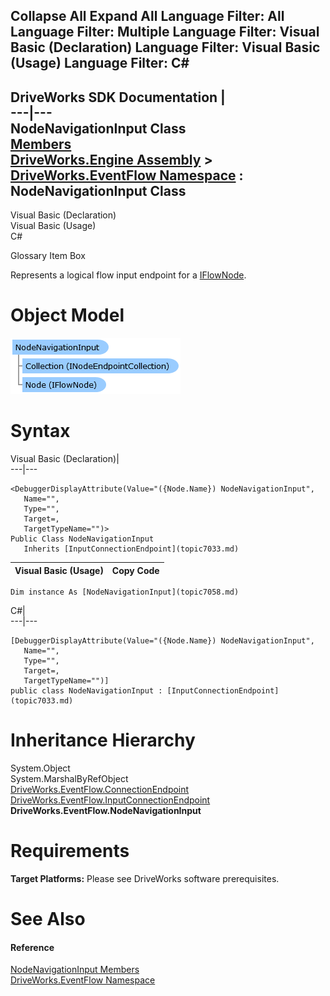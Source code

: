 Collapse All Expand All Language Filter: All  Language Filter: Multiple  Language Filter: Visual Basic (Declaration) Language Filter: Visual Basic (Usage) Language Filter: C#  
---  
DriveWorks SDK Documentation  |   
---|---  
NodeNavigationInput Class   
[Members](topic7059.md)   
[DriveWorks.Engine Assembly](topic2156.md) > [DriveWorks.EventFlow Namespace](topic6871.md) : NodeNavigationInput Class  
---  
  
Visual Basic (Declaration)    
Visual Basic (Usage)    
C# 

Glossary Item Box

Represents a logical flow input endpoint for a [IFlowNode](topic6873.md). 

# Object Model

![](dotnetdiagramimages/image376.png)

# Syntax

Visual Basic (Declaration)|   
---|---  
      
    
    <DebuggerDisplayAttribute(Value="({Node.Name}) NodeNavigationInput", 
       Name="", 
       Type="", 
       Target=, 
       TargetTypeName="")>
    Public Class NodeNavigationInput 
       Inherits [InputConnectionEndpoint](topic7033.md)  
  
Visual Basic (Usage)| Copy Code  
---|---  
      
    
    Dim instance As [NodeNavigationInput](topic7058.md)  
  
C#|   
---|---  
      
    
    [DebuggerDisplayAttribute(Value="({Node.Name}) NodeNavigationInput", 
       Name="", 
       Type="", 
       Target=, 
       TargetTypeName="")]
    public class NodeNavigationInput : [InputConnectionEndpoint](topic7033.md)   
  
# Inheritance Hierarchy

System.Object  
System.MarshalByRefObject  
[DriveWorks.EventFlow.ConnectionEndpoint](topic6918.md)  
[DriveWorks.EventFlow.InputConnectionEndpoint](topic7033.md)  
**DriveWorks.EventFlow.NodeNavigationInput**  


# Requirements

**Target Platforms:** Please see DriveWorks software prerequisites.

# See Also

#### Reference

[NodeNavigationInput Members](topic7059.md)   
[DriveWorks.EventFlow Namespace](topic6871.md)


